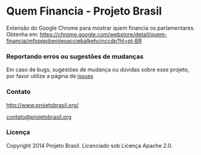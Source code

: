 Quem Financia - Projeto Brasil
=============

Extensão do Google Chrome para mostrar quem financia os parlamentares. Obtenha em: https://chrome.google.com/webstore/detail/quem-financia/mfopppibeojjeoacciebalkehcinccdp?hl=pt-BR


### Reportando erros ou sugestões de mudanças
Em caso de bugs, sugestões de mudança ou dúvidas sobre esse projeto, por favor utilize a página de [issues](https://github.com/ProjetoBrasil/quem-financia/issues)


### Contato

http://www.projetobrasil.org/

contato@projetobrasil.org


### Licença
Copyright 2014 Projeto Brasil. Licenciado sob Licença Apache 2.0.

